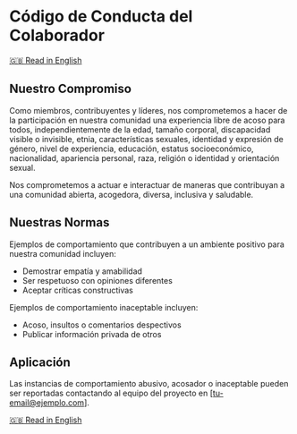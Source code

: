 # Código de Conducta del Colaborador

[🇬🇧 Read in English](CODE_OF_CONDUCT.md)

## Nuestro Compromiso

Como miembros, contribuyentes y líderes, nos comprometemos a hacer de la participación en nuestra comunidad una experiencia libre de acoso para todos, independientemente de la edad, tamaño corporal, discapacidad visible o invisible, etnia, características sexuales, identidad y expresión de género, nivel de experiencia, educación, estatus socioeconómico, nacionalidad, apariencia personal, raza, religión o identidad y orientación sexual.

Nos comprometemos a actuar e interactuar de maneras que contribuyan a una comunidad abierta, acogedora, diversa, inclusiva y saludable.

## Nuestras Normas

Ejemplos de comportamiento que contribuyen a un ambiente positivo para nuestra comunidad incluyen:
- Demostrar empatía y amabilidad
- Ser respetuoso con opiniones diferentes
- Aceptar críticas constructivas

Ejemplos de comportamiento inaceptable incluyen:
- Acoso, insultos o comentarios despectivos
- Publicar información privada de otros

## Aplicación

Las instancias de comportamiento abusivo, acosador o inaceptable pueden ser reportadas contactando al equipo del proyecto en [tu-email@ejemplo.com].

[🇬🇧 Read in English](CODE_OF_CONDUCT.md)
